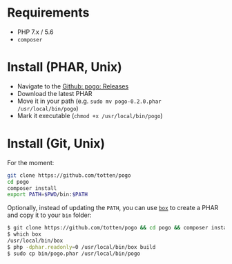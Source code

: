 # Requirements

* PHP 7.x / 5.6
* `composer`

# Install (PHAR, Unix)

* Navigate to the [Github: pogo: Releases](https://github.com/totten/pogo/releases)
* Download the latest PHAR
* Move it in your path (e.g. `sudo mv pogo-0.2.0.phar /usr/local/bin/pogo`)
* Mark it executable (`chmod +x /usr/local/bin/pogo`)

# Install (Git, Unix)

For the moment:

```bash
git clone https://github.com/totten/pogo
cd pogo
composer install
export PATH=$PWD/bin:$PATH
```

Optionally, instead of updating the `PATH`, you can use
[`box`](http://box-project.github.io/box2/) to create a PHAR and copy it to
your `bin` folder:

```bash
$ git clone https://github.com/totten/pogo && cd pogo && composer install
$ which box
/usr/local/bin/box
$ php -dphar.readonly=0 /usr/local/bin/box build
$ sudo cp bin/pogo.phar /usr/local/bin/pogo
```

